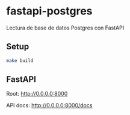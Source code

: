 # fastapi-postgres
Lectura de base de datos Postgres con FastAPI

## Setup

```bash
make build
```

## FastAPI

Root: http://0.0.0.0:8000

API docs: http://0.0.0.0:8000/docs
